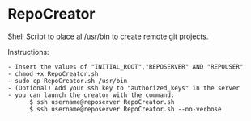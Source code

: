 RepoCreator
===========

Shell Script to place al /usr/bin to create remote git projects.

Instructions:

	- Insert the values of "INITIAL_ROOT","REPOSERVER" AND "REPOUSER"
	- chmod +x RepoCreator.sh
	- sudo cp RepoCreator.sh /usr/bin
	- (Optional) Add your ssh key to "authorized_keys" in the server
	- you can launch the creator with the command:
	      $ ssh username@reposerver RepoCreator.sh
	      $ ssh username@reposerver RepoCreator.sh --no-verbose
